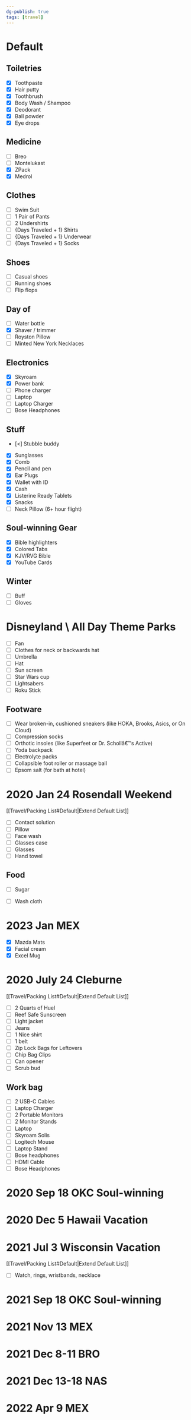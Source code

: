```yaml
---
dg-publish: true
tags: [travel]
---
```


# Default

## Toiletries
- [x] Toothpaste
- [x] Hair putty
- [x] Toothbrush
- [x] Body Wash / Shampoo
- [x] Deodorant
- [x] Ball powder
- [x] Eye drops

## Medicine
- [ ] Breo
- [ ] Montelukast
- [x] ZPack
- [x] Medrol

## Clothes
- [ ] Swim Suit
- [ ] 1 Pair of Pants
- [ ] 2 Undershirts
- [ ] {Days Traveled + 1} Shirts
- [ ] {Days Traveled + 1} Underwear
- [ ] {Days Traveled + 1} Socks

## Shoes
- [ ] Casual shoes
- [ ] Running shoes
- [ ] Flip flops

## Day of
- [ ] Water bottle
- [x] Shaver / trimmer
- [ ] Royston Pillow
- [ ] Minted New York Necklaces

## Electronics
- [x] Skyroam
- [x] Power bank
- [ ] Phone charger
- [ ] Laptop
- [ ] Laptop Charger
- [ ] Bose Headphones

## Stuff
- [<] Stubble buddy
- [x] Sunglasses
- [x] Comb
- [x] Pencil and pen
- [x] Ear Plugs
- [x] Wallet with ID
- [x] Cash
- [x] Listerine Ready Tablets
- [x] Snacks
- [ ] Neck Pillow (6+ hour flight)

## Soul-winning Gear
- [x] Bible highlighters
- [x] Colored Tabs
- [x] KJV/RVG Bible
- [x] YouTube Cards

## Winter
- [ ] Buff
- [ ] Gloves

# Disneyland \ All Day Theme Parks

- [ ] Fan
- [ ] Clothes for neck or backwards hat
- [ ] Umbrella
- [ ] Hat
- [ ] Sun screen
- [ ] Star Wars cup
- [ ] Lightsabers
- [ ] Roku Stick

## Footware

- [ ] Wear broken-in, cushioned sneakers (like HOKA, Brooks, Asics, or On Cloud)
- [ ] Compression socks
- [ ] Orthotic insoles (like Superfeet or Dr. Schollâ€™s Active)
- [ ] Yoda backpack
- [ ] Electrolyte packs
- [ ] Collapsible foot roller or massage ball
- [ ] Epsom salt (for bath at hotel)

# 2020 Jan 24 Rosendall Weekend
[[Travel/Packing List#Default\|Extend Default List]]

- [ ] Contact solution
- [ ] Pillow
- [ ] Face wash
- [ ] Glasses case
- [ ] Glasses
- [ ] Hand towel

## Food
- [ ] Sugar
- [ ] Wash cloth


# 2023 Jan MEX

- [x] Mazda Mats
- [x] Facial cream
- [x] Excel Mug

# 2020 July 24 Cleburne
[[Travel/Packing List#Default\|Extend Default List]]

- [ ] 2 Quarts of Huel
- [ ] Reef Safe Sunscreen
- [ ] Light jacket
- [ ] Jeans
- [ ] 1 Nice shirt
- [ ] 1 belt
- [ ] Zip Lock Bags for Leftovers
- [ ] Chip Bag Clips
- [ ] Can opener
- [ ] Scrub bud

## Work bag
- [ ] 2 USB-C Cables
- [ ] Laptop Charger
- [ ] 2 Portable Monitors
- [ ] 2 Monitor Stands
- [ ] Laptop
- [ ] Skyroam Solis
- [ ] Logitech Mouse
- [ ] Laptop Stand
- [ ] Bose headphones
- [ ] HDMI Cable
- [ ] Bose Headphones

# 2020 Sep 18 OKC Soul-winning

# 2020 Dec 5 Hawaii Vacation

# 2021 Jul 3 Wisconsin Vacation
[[Travel/Packing List#Default\|Extend Default List]]

- [ ] Watch, rings, wristbands, necklace

# 2021 Sep 18 OKC Soul-winning

# 2021 Nov 13 MEX

# 2021 Dec 8-11 BRO

# 2021 Dec 13-18 NAS

# 2022 Apr 9 MEX
